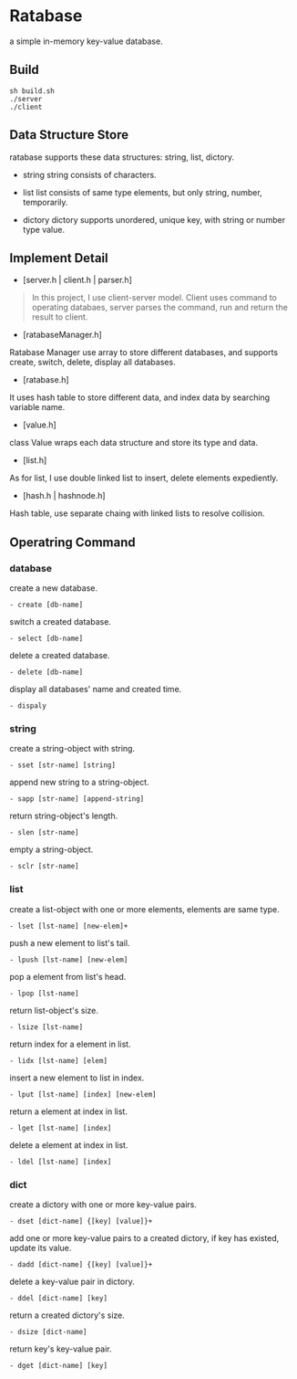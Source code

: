 # Ratabase

a simple in-memory key-value database.

## Build

```
sh build.sh
./server
./client
```

## Data Structure Store

ratabase supports these data structures: string, list, dictory.

- string
string consists of characters.

- list
list consists of same type elements, but only string, number, temporarily.

- dictory
dictory supports unordered, unique key, with string or number type value.

## Implement Detail

- [server.h | client.h | parser.h]

> In this project, I use client-server model. Client uses command to operating databaes, server parses the command, run and return the result to client.

- [ratabaseManager.h]

Ratabase Manager use array to store different databases, and supports create, switch, delete, display all databases.

- [ratabase.h]

It uses hash table to store different data, and index data by searching variable name.

- [value.h]

class Value wraps each data structure and store its type and data.

- [list.h]

As for list, I use double linked list to insert, delete elements expediently.

- [hash.h | hashnode.h]

Hash table, use separate chaing with linked lists to resolve collision.

## Operatring Command

### database

create a new database.
```
- create [db-name]
```

switch a created database.
```
- select [db-name]
```

delete a created database.
```
- delete [db-name]
```

display all databases' name and created time.
```
- dispaly
```

### string

create a string-object with string.
```
- sset [str-name] [string]
```

append new string to a string-object.
```
- sapp [str-name] [append-string]
```

return string-object's length.
```
- slen [str-name]
```

empty a string-object.
```
- sclr [str-name]
```

### list

create a list-object with one or more elements, elements are same type.
```
- lset [lst-name] [new-elem]+
```

push a new element to list's tail.
```
- lpush [lst-name] [new-elem]
```

pop a element from list's head.
```
- lpop [lst-name]
```

return list-object's size.
```
- lsize [lst-name]
```

return index for a element in list.
```
- lidx [lst-name] [elem]
```

insert a new element to list in index.
```
- lput [lst-name] [index] [new-elem]
```

return a element at index in list.
```
- lget [lst-name] [index]
```

delete a element at index in list.
```
- ldel [lst-name] [index]
```

### dict

create a dictory with one or more key-value pairs.
```
- dset [dict-name] {[key] [value]}+
```

add one or more key-value pairs to a created dictory, if key has existed, update its value.
```
- dadd [dict-name] {[key] [value]}+
```

delete a key-value pair in dictory.
```
- ddel [dict-name] [key]
```

return a created dictory's size.
```
- dsize [dict-name]
```

return key's key-value pair.
```
- dget [dict-name] [key]
```
